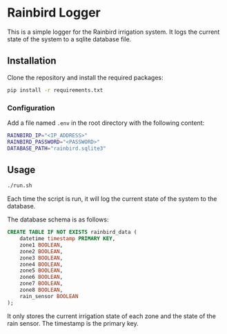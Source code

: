# Rainbird Logger

This is a simple logger for the Rainbird irrigation system. It logs the current state of the system to a sqlite database file.

## Installation

Clone the repository and install the required packages:

```bash
pip install -r requirements.txt
```

### Configuration

Add a file named `.env` in the root directory with the following content:

```bash
RAINBIRD_IP="<IP_ADDRESS>"
RAINBIRD_PASSWORD="<PASSWORD>"
DATABASE_PATH="rainbird.sqlite3"
```

## Usage

```bash
./run.sh
```

Each time the script is run, it will log the current state of the system to the database.

The database schema is as follows:

```sql
CREATE TABLE IF NOT EXISTS rainbird_data (
    datetime timestamp PRIMARY KEY,
    zone1 BOOLEAN,
    zone2 BOOLEAN,
    zone3 BOOLEAN,
    zone4 BOOLEAN,
    zone5 BOOLEAN,
    zone6 BOOLEAN,
    zone7 BOOLEAN,
    zone8 BOOLEAN,
    rain_sensor BOOLEAN
);
```

It only stores the current irrigation state of each zone and the state of the rain sensor. The timestamp is the primary key.
